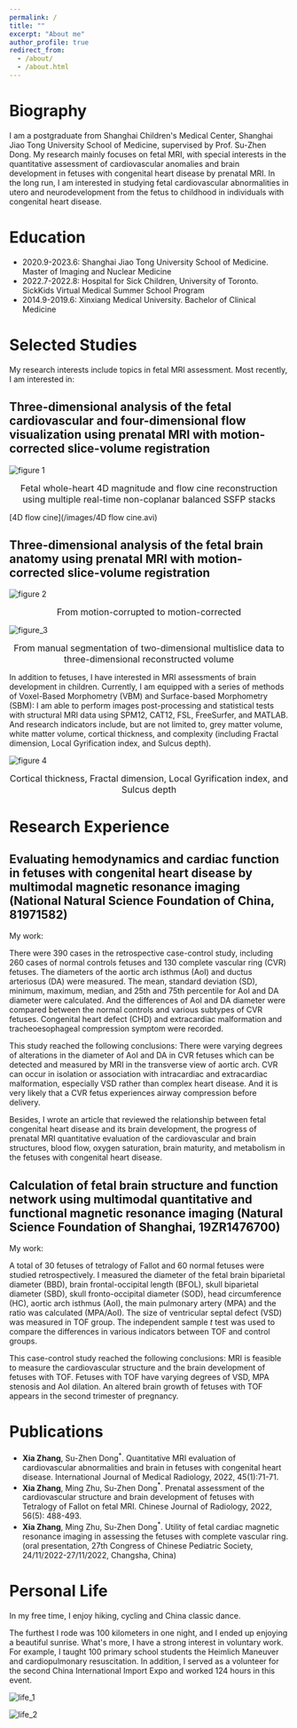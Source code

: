 ```yaml
---
permalink: /
title: ""
excerpt: "About me"
author_profile: true
redirect_from: 
  - /about/
  - /about.html
---
```



Biography
======
I am a postgraduate from Shanghai Children's Medical Center, Shanghai Jiao Tong University School of Medicine, supervised by Prof. Su-Zhen Dong. My research mainly focuses on fetal MRI, with special interests in the quantitative assessment of cardiovascular anomalies and brain development in fetuses with congenital heart disease by prenatal MRI. In the long run, I am interested in studying fetal cardiovascular abnormalities in utero and neurodevelopment from the fetus to childhood in individuals with congenital heart disease.

Education
======
- 2020.9-2023.6: Shanghai Jiao Tong University School of Medicine. Master of Imaging and Nuclear Medicine
- 2022.7-2022.8: Hospital for Sick Children, University of Toronto. SickKids Virtual Medical Summer School Program   
- 2014.9-2019.6: Xinxiang Medical University. Bachelor of Clinical Medicine

Selected Studies
======

My research interests include topics in fetal MRI assessment. Most recently, I am interested in:

Three-dimensional analysis of the fetal cardiovascular and four-dimensional flow visualization using prenatal MRI with motion-corrected slice-volume registration
------

![figure 1](/images/figure_1.png)<center><font size=3>Fetal whole-heart 4D magnitude and flow cine reconstruction using multiple real-time non-coplanar balanced SSFP stacks</font></center>

[4D flow cine](/images/4D flow cine.avi)

Three-dimensional analysis of the fetal brain anatomy using prenatal MRI with motion-corrected slice-volume registration
------

![figure 2](/images/figure_2.png)<center><font size=3>From motion-corrupted to motion-corrected</font></center>

![figure_3](/images/figure_3.png)<center><font size=3>From manual segmentation of two-dimensional multislice data to three-dimensional reconstructed volume</font></center>

In addition to fetuses, I have interested in MRI assessments of brain development in children. Currently, I am equipped with a series of methods of Voxel-Based Morphometry (VBM) and Surface-based Morphometry (SBM): I am able to perform images post-processing and statistical tests with structural MRI data using SPM12, CAT12, FSL, FreeSurfer, and MATLAB. And research indicators include, but are not limited to, grey matter volume, white matter volume, cortical thickness, and complexity (including Fractal dimension, Local Gyrification index, and Sulcus depth).

![figure 4](/images/figure_4.png)<center><font size=3>Cortical thickness, Fractal dimension, Local Gyrification index, and Sulcus depth</font></center>

Research Experience
======

Evaluating hemodynamics and cardiac function in fetuses with congenital heart disease by multimodal magnetic resonance imaging (National Natural Science Foundation of China, 81971582)
------

My work: 

There were 390 cases in the retrospective case-control study, including 260 cases of normal controls fetuses and 130 complete vascular ring (CVR) fetuses. The diameters of the aortic arch isthmus (AoI) and ductus arteriosus (DA) were measured. The mean, standard deviation (SD), minimum, maximum, median, and 25th and 75th percentile for AoI and DA diameter were calculated. And the differences of AoI and DA diameter were compared between the normal controls and various subtypes of CVR fetuses. Congenital heart defect (CHD) and extracardiac malformation and tracheoesophageal compression symptom were recorded.

This study reached the following conclusions: There were varying degrees of alterations in the diameter of AoI and DA in CVR fetuses which can be detected and measured by MRI in the transverse view of aortic arch. CVR can occur in isolation or association with intracardiac and extracardiac malformation, especially VSD rather than complex heart disease. And it is very likely that a CVR fetus experiences airway compression before delivery.

Besides, I wrote an article that reviewed the relationship between fetal congenital heart disease and its brain development, the progress of prenatal MRI quantitative evaluation of the cardiovascular and brain structures, blood flow, oxygen saturation, brain maturity, and metabolism in the fetuses with congenital heart disease.

Calculation of fetal brain structure and function network using multimodal quantitative and functional magnetic resonance imaging (Natural Science Foundation of Shanghai, 19ZR1476700)
------

My work:

A total of 30 fetuses of tetralogy of Fallot and 60 normal fetuses were studied retrospectively. I measured the diameter of the fetal brain biparietal diameter (BBD), brain frontal-occipital length (BFOL), skull biparietal diameter (SBD), skull fronto-occipital diameter (SOD), head circumference (HC), aortic arch isthmus (AoI), the main pulmonary artery (MPA) and the ratio was calculated (MPA/AoI). The size of ventricular septal defect (VSD) was measured in TOF group. The independent sample *t* test was used to compare the differences in various indicators between TOF and control groups.   

This case-control study reached the following conclusions: MRI is feasible to measure the cardiovascular structure and the brain development of fetuses with TOF. Fetuses with TOF have varying degrees of VSD, MPA stenosis and AoI dilation. An altered brain growth of fetuses with TOF appears in the second trimester of pregnancy.


Publications
======
 - **Xia Zhang**, Su-Zhen Dong$^*$. Quantitative MRI evaluation of cardiovascular abnormalities and brain in fetuses with congenital heart disease. International Journal of Medical Radiology, 2022, 45(1):71-71. 
 - **Xia Zhang**, Ming Zhu, Su-Zhen Dong$^*$. Prenatal assessment of the cardiovascular structure and brain development of fetuses with Tetralogy of Fallot on fetal MRI. Chinese Journal of Radiology, 2022, 56(5): 488-493.
 - **Xia Zhang**, Ming Zhu, Su-Zhen Dong$^*$. Utility of fetal cardiac magnetic resonance imaging in assessing the fetuses with complete vascular ring. (oral presentation, 27th Congress of Chinese Pediatric Society, 24/11/2022-27/11/2022, Changsha, China)

Personal Life
======
In my free time, I enjoy hiking, cycling and China classic dance. 

The furthest I rode was 100 kilometers in one night, and I ended up enjoying a beautiful sunrise. What's more, I have a strong interest in voluntary work. For example, I taught 100 primary school students the Heimlich Maneuver and cardiopulmonary resuscitation. In addition, I served as a volunteer for the second China International Import Expo and worked 124 hours in this event.

![life_1](/images/life_1.jpg)

![life_2](/images/life_2.jpg)

